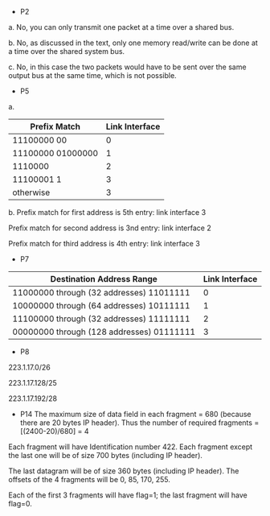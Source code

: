 - P2

a. No, you can only transmit one packet at a time over a shared bus.

b. No, as discussed in the text, only one memory read/write can be done at a time over the shared system bus. 

c. No, in this case the two packets would have to be sent over the same output bus at the same time, which is not possible. 
- P5

a. 

Prefix Match		|		Link Interface 
-------------- | --------------
11100000  00        |         0 
11100000  01000000  |        	1 
1110000				      |   	    2 
11100001  1			    |		      3	 
otherwise			      |       	3 

b.  Prefix match for first address is 5th entry: link interface 3

Prefix match for second address is 3nd  entry: link interface 2
      
Prefix match for third address is 4th  entry: link interface 3
- P7

Destination Address Range			|		Link Interface
-------------- | --------------
11000000 through (32 addresses)	11011111		|		 0
10000000 through (64 addresses)	10111111 		|		 1
11100000 through (32 addresses)	11111111		|		 2
00000000 through (128 addresses) 01111111   |    3   

- P8

223.1.17.0/26

223.1.17.128/25

223.1.17.192/28
- P14
The maximum size of data field in each fragment = 680 (because there are 20 bytes IP header). Thus the number of required fragments =[(2400-20)/680] = 4 

Each fragment will have Identification number 422. Each fragment except the last one will be of size 700 bytes (including IP header).

The last datagram will be of size 360 bytes (including IP header). The offsets of the 4 fragments will be 0, 85, 170, 255. 

Each of the first 3 fragments will have flag=1; the last fragment will have flag=0.
                                                               


